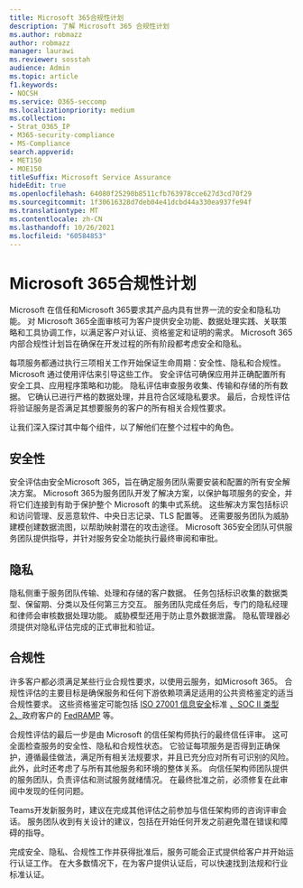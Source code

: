```yaml
---
title: Microsoft 365合规性计划
description: 了解 Microsoft 365 合规性计划
ms.author: robmazz
author: robmazz
manager: laurawi
ms.reviewer: sosstah
audience: Admin
ms.topic: article
f1.keywords:
- NOCSH
ms.service: O365-seccomp
ms.localizationpriority: medium
ms.collection:
- Strat_O365_IP
- M365-security-compliance
- MS-Compliance
search.appverid:
- MET150
- MOE150
titleSuffix: Microsoft Service Assurance
hideEdit: true
ms.openlocfilehash: 64080f25290b8511cfb763978cce627d3cd70f29
ms.sourcegitcommit: 1f30616328d7deb04e41dcbd44a330ea937fe94f
ms.translationtype: MT
ms.contentlocale: zh-CN
ms.lasthandoff: 10/26/2021
ms.locfileid: "60584853"
---
```

# <a name="microsoft-365-compliance-program"></a>Microsoft 365合规性计划

Microsoft 在信任和Microsoft 365要求其产品内具有世界一流的安全和隐私功能。 对 Microsoft 365全面审核可为客户提供安全功能、数据处理实践、关联策略和工具协调工作，以满足客户对认证、资格鉴定和证明的需求。 Microsoft 365内部合规性计划旨在确保在开发过程的所有阶段都考虑安全和隐私。

每项服务都通过执行三项相关工作开始保证生命周期：安全性、隐私和合规性。 Microsoft 通过使用评估来引导这些工作。 安全评估可确保应用并正确配置所有安全工具、应用程序策略和功能。 隐私评估审查服务收集、传输和存储的所有数据。 它确认已进行严格的数据处理，并且符合区域隐私要求。 最后，合规性评估将验证服务是否满足其想要服务的客户的所有相关合规性要求。

让我们深入探讨其中每个组件，以了解他们在整个过程中的角色。

## <a name="security"></a>安全性

安全评估由安全Microsoft 365，旨在确定服务团队需要安装和配置的所有安全解决方案。 Microsoft 365为服务团队开发了解决方案，以保护每项服务的安全，并将它们连接到有助于保护整个 Microsoft 的集中式系统。 这些解决方案包括标识和访问管理、反恶意软件、中央日志记录、TLS 配置等。 还需要服务团队为威胁建模创建数据流图，以帮助映射潜在的攻击途径。 Microsoft 365安全团队可供服务团队提供指导，并针对服务安全功能执行最终审阅和审批。

## <a name="privacy"></a>隐私

隐私侧重于服务团队传输、处理和存储的客户数据。 任务包括标识收集的数据类型、保留期、分类以及任何第三方交互。 服务团队完成任务后，专门的隐私经理和律师会审核数据处理功能。 威胁模型还用于防止意外数据泄露。 隐私管理器必须提供对隐私评估完成的正式审批和验证。

## <a name="compliance"></a>合规性

许多客户都必须满足某些行业合规性要求，以使用云服务，如Microsoft 365。 合规性评估的主要目标是确保服务和任何下游依赖项满足适用的公共资格鉴定的适当合规性要求。 这些资格鉴定可能包括 [ISO 27001 信息安全](/compliance/regulatory/offering-iso-27001)标准 [、SOC II 类型 2、](/compliance/regulatory/offering-soc-2)政府客户的 [FedRAMP](/compliance/regulatory/offering-FedRAMP) 等。

合规性评估的最后一步是由 Microsoft 的信任架构师执行的最终信任评审。 这可全面检查服务的安全性、隐私和合规性状态。 它验证每项服务是否得到正确保护，遵循最佳做法，满足所有相关法规要求，并且已充分应对所有可识别的风险。 此外，此时还考虑了与所有其他服务和环境的整体关系。 向信任架构师团队提供的服务团队，负责评估和测试服务就绪情况。 在最终批准之前，必须修复在此审阅中发现的任何问题。

Teams开发新服务时，建议在完成其他评估之前参加与信任架构师的咨询评审会话。 服务团队收到有关设计的建议，包括在开始任何开发之前避免潜在错误和障碍的指导。

完成安全、隐私、合规性工作并获得批准后，服务可能会正式提供给客户并开始运行认证工作。 在大多数情况下，在为客户提供认证后，可以快速找到法规和行业标准认证。
